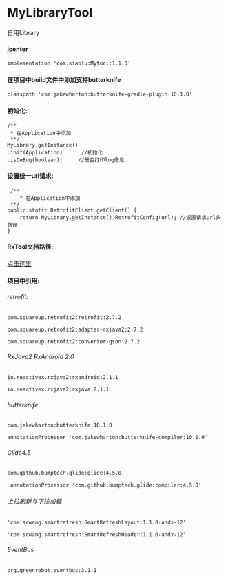 # MyLibraryTool
自用Library
#### jcenter
`implementation 'com.xiaolu:Mytool:1.1.0'`

#### 在项目中build文件中添加支持butterknife

`classpath 'com.jakewharton:butterknife-gradle-plugin:10.1.0'`

#### 初始化:



    /**
     * 在Application中添加
     **/
    MyLibrary.getInstance()
    .init(Application)      //初始化
    .isDeBug(boolean);     //是否打印log信息


#### 设置统一url请求:

     /**
        * 在Application中添加
     **/
    public static RetrofitClient getClient() {
        return MyLibrary.getInstance().RetrofitConfig(url); //设置请求url头路径
    }
    
    
#### RxTool文档路径: 
[点击这里](https://tamsiree.com/TechnicalResearch/Android/RxTool/Wiki/RxTool-Wiki/#RxTool-Wiki)

#### 项目中引用:

###### retrofit:

`com.squareup.retrofit2:retrofit:2.7.2`

`com.squareup.retrofit2:adapter-rxjava2:2.7.2`

`com.squareup.retrofit2:converter-gson:2.7.2`

###### RxJava2 RxAndroid 2.0
`io.reactivex.rxjava2:rxandroid:2.1.1`

`io.reactivex.rxjava2:rxjava:2.1.1`
###### butterknife
`com.jakewharton:butterknife:10.1.0`

`annotationProcessor 'com.jakewharton:butterknife-compiler:10.1.0'`

###### Glide4.5
`com.github.bumptech.glide:glide:4.5.0`

` annotationProcessor 'com.github.bumptech.glide:compiler:4.5.0'`

###### 上拉刷新与下拉加载

`'com.scwang.smartrefresh:SmartRefreshLayout:1.1.0-andx-12'`

`'com.scwang.smartrefresh:SmartRefreshHeader:1.1.0-andx-12'`

###### EventBus

`org.greenrobot:eventbus:3.1.1`
 
